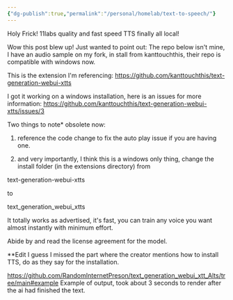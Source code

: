 ```yaml
---
{"dg-publish":true,"permalink":"/personal/homelab/text-to-speech/"}
---
```



Holy Frick! 11labs quality and fast speed TTS finally all local!

Wow this post blew up! Just wanted to point out:
The repo below isn't mine, I have an audio sample on my fork, in stall from kanttouchthis, their repo is compatible with windows now.

This is the extension I'm referencing:
https://github.com/kanttouchthis/text-generation-webui-xtts

I got it working on a windows installation, here is an issues for more information:
https://github.com/kanttouchthis/text-generation-webui-xtts/issues/3

Two things to note* obsolete now:


1. reference the code change to fix the auto play issue if you are having one.

2. and very importantly, I think this is a windows only thing, change the install folder (in the extensions directory) from 

text-generation-webui-xtts

to

text_generation_webui_xtts

It totally works as advertised, it's fast, you can train any voice you want almost instantly with minimum effort.

Abide by and read the license agreement for the model.

**Edit I guess I missed the part where the creator mentions how to install TTS, do as they say for the installation.

https://github.com/RandomInternetPreson/text_generation_webui_xtt_Alts/tree/main#example
Example of output, took about 3 seconds to render after the ai had finished the text.